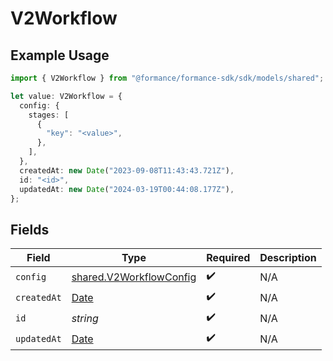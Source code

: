 # V2Workflow

## Example Usage

```typescript
import { V2Workflow } from "@formance/formance-sdk/sdk/models/shared";

let value: V2Workflow = {
  config: {
    stages: [
      {
        "key": "<value>",
      },
    ],
  },
  createdAt: new Date("2023-09-08T11:43:43.721Z"),
  id: "<id>",
  updatedAt: new Date("2024-03-19T00:44:08.177Z"),
};
```

## Fields

| Field                                                                                         | Type                                                                                          | Required                                                                                      | Description                                                                                   |
| --------------------------------------------------------------------------------------------- | --------------------------------------------------------------------------------------------- | --------------------------------------------------------------------------------------------- | --------------------------------------------------------------------------------------------- |
| `config`                                                                                      | [shared.V2WorkflowConfig](../../../sdk/models/shared/v2workflowconfig.md)                     | :heavy_check_mark:                                                                            | N/A                                                                                           |
| `createdAt`                                                                                   | [Date](https://developer.mozilla.org/en-US/docs/Web/JavaScript/Reference/Global_Objects/Date) | :heavy_check_mark:                                                                            | N/A                                                                                           |
| `id`                                                                                          | *string*                                                                                      | :heavy_check_mark:                                                                            | N/A                                                                                           |
| `updatedAt`                                                                                   | [Date](https://developer.mozilla.org/en-US/docs/Web/JavaScript/Reference/Global_Objects/Date) | :heavy_check_mark:                                                                            | N/A                                                                                           |